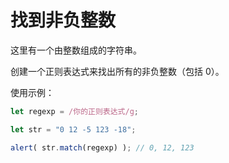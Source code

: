 # 找到非负整数

这里有一个由整数组成的字符串。

创建一个正则表达式来找出所有的非负整数（包括 0）。

使用示例：
```js
let regexp = /你的正则表达式/g;

let str = "0 12 -5 123 -18";

alert( str.match(regexp) ); // 0, 12, 123
```
